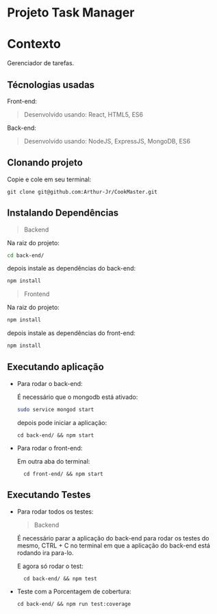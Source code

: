 # Projeto Task Manager

# Contexto
Gerenciador de tarefas.

## Técnologias usadas

Front-end:
> Desenvolvido usando: React, HTML5, ES6

Back-end:
> Desenvolvido usando: NodeJS, ExpressJS, MongoDB, ES6

## Clonando projeto

Copie e cole em seu terminal:

```git clone git@github.com:Arthur-Jr/CookMaster.git ```

## Instalando Dependências

> Backend

Na raiz do projeto:
```bash
cd back-end/ 
``` 
depois instale as dependências do back-end:
```bash
npm install
``` 

> Frontend

Na raiz do projeto:
```bash
npm install
``` 
depois instale as dependências do front-end:
```bash
npm install
``` 
## Executando aplicação

* Para rodar o back-end:

  É necessário que o mongodb está ativado:
  ```bash
  sudo service mongod start 
  ```
  
  depois pode iniciar a aplicação:
  ```
  cd back-end/ && npm start
  ```

* Para rodar o front-end:

  Em outra aba do terminal:
  ```
    cd front-end/ && npm start
  ```

## Executando Testes

* Para rodar todos os testes:
  > Backend
  
  É necessário parar a aplicação do back-end para rodar os testes do mesmo, CTRL + C no terminal em que a aplicação do back-end
  está rodando ira para-lo.
  
  E agora só rodar o test:
  ```
    cd back-end/ && npm test
  ```
  
 * Teste com a Porcentagem de cobertura:

    ```
    cd back-end/ && npm run test:coverage
    ```
